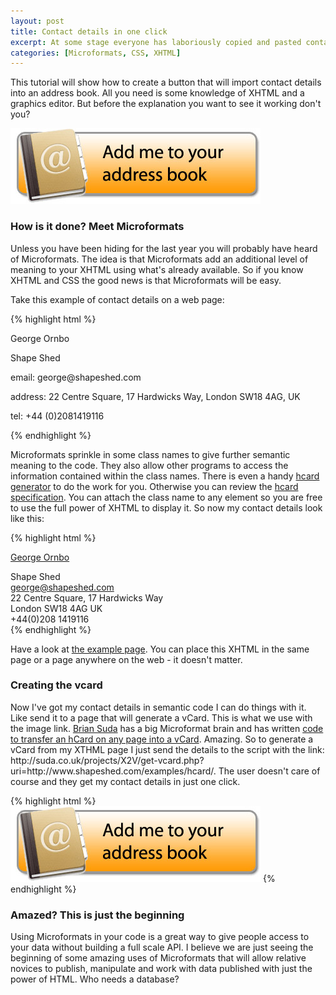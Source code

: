 ```yaml
--- 
layout: post
title: Contact details in one click
excerpt: At some stage everyone has laboriously copied and pasted contact details from a website into their address book. Wouldn't it be nice if you could just click a graphic and see the details turn up in your address book?
categories: [Microformats, CSS, XHTML]
---
```

<p>This tutorial will show how to create a button that will import contact details into an address book. All you need is some knowledge of XHTML and a graphics editor. But before the explanation you want to see it working don't you?</p>

<a class="image" href="http://suda.co.uk/projects/X2V/get-vcard.php?uri=http://www.shapeshed.com/examples/hcard/"><img src="/images/articles/hcard_example.jpg" alt="Add me to your address book" title="Add me to your address book" width="400" height="121" /></a>


<h3>How is it done? Meet Microformats</h3>
<p>Unless you have been hiding for the last year you will probably have heard of Microformats. The idea is that Microformats add an additional level of meaning to your XHTML using what's already available. So if you know XHTML and CSS the good news is that Microformats will be easy.</p>

<p>Take this example of contact details on a web page:</p>

{% highlight html %}<p>George Ornbo</p>
<p>Shape Shed</p>
<p>email: george@shapeshed.com</p>
<p>address: 22 Centre Square, 17 Hardwicks Way, London SW18 4AG, UK</p>
<p>tel: +44 (0)2081419116</p>
{% endhighlight %}

<p>Microformats sprinkle in some class names to give further semantic meaning to the code. They also allow other programs to access the information contained within the class names.  There is even a handy <a href="http://microformats.org/code/hcard/creator">hcard generator</a> to do the work for you. Otherwise you can review the <a href="http://microformats.org/wiki/hcard">hcard specification</a>. You can attach the class name to any element so you are free to use the full power of XHTML to display it. So now my contact details look like this:</p>

{% highlight html %}<div class="vcard">
 <a class="url fn" href="http://www.shapeshed.com">George Ornbo</a>
 <div class="org">Shape Shed</div>
 <a class="email" href="mailto:george@shapeshed.com">george@shapeshed.com</a>
 <div class="adr">
  <div class="street-address">22 Centre Square, 17 Hardwicks Way</div>
  <span class="locality">London</span>
  <span class="postal-code">SW18 4AG</span>
  <span class="country-name">UK</span>
 </div>
 <div class="tel">+44(0)208 1419116</div>
</div>
{% endhighlight %}

<p class="highlight">Have a look at <a href="http://www.shapeshed.com/examples/hcard/">the example page</a>. You can place this XHTML in the same page or a page anywhere on the web - it doesn't matter.</p>


<h3>Creating the vcard</h3>

<p>Now I've got my contact details in semantic code I can do things with it. Like send it to a page that will generate a vCard. This is what we use with the image link. <a href="http://suda.co.uk">Brian Suda</a> has a big Microformat brain and has written <a href="http://suda.co.uk/projects/X2V/">code to transfer an hCard on any page into a vCard</a>. Amazing. So to generate a vCard from my XTHML page I just send the details to the script with the link: http://suda.co.uk/projects/X2V/get-vcard.php?uri=http://www.shapeshed.com/examples/hcard/. The user doesn't care of course and they get my contact details in just one click.</p>

{% highlight html %}<a href="http://suda.co.uk/projects/X2V/get-vcard.php?uri=http://www.shapeshed.com/examples/hcard/"><img src="/images/articles/hcard_example.jpg" alt="Add me to your address book" title="Add me to your address book" width="400" height="121" /></a>
{% endhighlight %}

<h3>Amazed? This is just the beginning</h3>

<p>Using Microformats in your code is a great way to give people access to your data without building a full scale API. I believe we are just seeing the beginning of some amazing uses of Microformats that will allow relative novices to publish, manipulate and work with data published with just the power of HTML. Who needs a database?</p>



